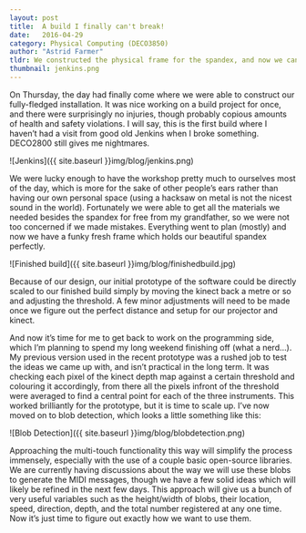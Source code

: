 ```yaml
---
layout: post
title:  A build I finally can't break!
date:   2016-04-29
category: Physical Computing (DECO3850)
author: "Astrid Farmer"
tldr: We constructed the physical frame for the spandex, and now we can't stop playing with it...
thumbnail: jenkins.png
---
```


On Thursday, the day had finally come where we were able to construct our fully-fledged installation. It was nice working on a build project for once, and there were surprisingly no injuries, though probably copious amounts of health and safety violations. I will say, this is the first build where I haven’t had a visit from good old Jenkins when I broke something. DECO2800 still gives me nightmares.

![Jenkins]({{ site.baseurl }}img/blog/jenkins.png)

We were lucky enough to have the workshop pretty much to ourselves most of the day, which is more for the sake of other people’s ears rather than having our own personal space (using a hacksaw on metal is not the nicest sound in the world). Fortunately we were able to get all the materials we needed besides the spandex for free from my grandfather, so we were not too concerned if we made mistakes. Everything went to plan (mostly) and now we have a funky fresh frame which holds our beautiful spandex perfectly.

![Finished build]({{ site.baseurl }}img/blog/finishedbuild.jpg)

Because of our design, our initial prototype of the software could be directly scaled to our finished build simply by moving the kinect back a metre or so and adjusting the threshold. A few minor adjustments will need to be made once we figure out the perfect distance and setup for our projector and kinect.

And now it’s time for me to get back to work on the programming side, which I’m planning to spend my long weekend finishing off (what a nerd…). My previous version used in the recent prototype was a rushed job to test the ideas we came up with, and isn’t practical in the long term. It was checking each pixel of the kinect depth map against a certain threshold and colouring it accordingly, from there all the pixels infront of the threshold were averaged to find a central point for each of the three instruments. This worked brilliantly for the prototype, but it is time to scale up. I’ve now moved on to blob detection, which looks a little something like this:

![Blob Detection]({{ site.baseurl }}img/blog/blobdetection.png)

Approaching the multi-touch functionality this way will simplify the process immensely, especially with the use of a couple basic open-source libraries. We are currently having discussions about the way we will use these blobs to generate the MIDI messages, though we have a few solid ideas which will likely be refined in the next few days. This approach will give us a bunch of very useful variables such as the height/width of blobs, their location, speed, direction, depth, and the total number registered at any one time. Now it’s just time to figure out exactly how we want to use them.

